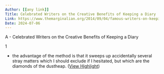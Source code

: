 ```yaml
---
Author: [[any link]]
Title: Celebrated Writers on the Creative Benefits of Keeping a Diary
Link: https://www.themarginalian.org/2014/09/04/famous-writers-on-keeping-a-diary/
Date: 2024-07-06
---
```

A - Celebrated Writers on the Creative Benefits of Keeping a Diary

1
- the advantage of the method is that it sweeps up accidentally several stray matters which I should exclude if I hesitated, but which are the diamonds of the dustheap. ([View Highlight](https://instapaper.com/read/1550237637/21160025))
